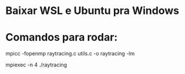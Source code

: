 # Baixar WSL e Ubuntu pra Windows

# Comandos para rodar:
mpicc -fopenmp raytracing.c utils.c -o raytracing -lm

mpiexec -n 4 ./raytracing
